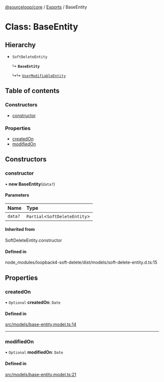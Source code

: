 [@sourceloop/core](../README.md) / [Exports](../modules.md) / BaseEntity

# Class: BaseEntity

## Hierarchy

- `SoftDeleteEntity`

  ↳ **`BaseEntity`**

  ↳↳ [`UserModifiableEntity`](UserModifiableEntity.md)

## Table of contents

### Constructors

- [constructor](BaseEntity.md#constructor)

### Properties

- [createdOn](BaseEntity.md#createdon)
- [modifiedOn](BaseEntity.md#modifiedon)

## Constructors

### constructor

• **new BaseEntity**(`data?`)

#### Parameters

| Name | Type |
| :------ | :------ |
| `data?` | `Partial`<`SoftDeleteEntity`\> |

#### Inherited from

SoftDeleteEntity.constructor

#### Defined in

node_modules/loopback4-soft-delete/dist/models/soft-delete-entity.d.ts:15

## Properties

### createdOn

• `Optional` **createdOn**: `Date`

#### Defined in

[src/models/base-entity.model.ts:14](https://github.com/sourcefuse/loopback4-microservice-catalog/blob/77bb890a2/packages/core/src/models/base-entity.model.ts#L14)

___

### modifiedOn

• `Optional` **modifiedOn**: `Date`

#### Defined in

[src/models/base-entity.model.ts:21](https://github.com/sourcefuse/loopback4-microservice-catalog/blob/77bb890a2/packages/core/src/models/base-entity.model.ts#L21)
